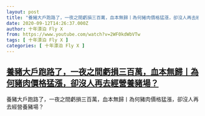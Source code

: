 ```yaml
---
layout: post
title: "養豬大戶跑路了，一夜之間虧損三百萬，血本無歸丨為何豬肉價格猛漲，卻沒人再去經營養豬場？"
date: 2020-09-12T14:26:37.000Z
author: 十年漂泊 Fly X
from: https://www.youtube.com/watch?v=2WF0kdWbVTw
tags: [ 十年漂泊 Fly X ]
categories: [ 十年漂泊 Fly X ]
---
```

<!--1599920797000-->
[養豬大戶跑路了，一夜之間虧損三百萬，血本無歸丨為何豬肉價格猛漲，卻沒人再去經營養豬場？](https://www.youtube.com/watch?v=2WF0kdWbVTw)
------

<div>
養豬大戶跑路了，一夜之間虧損三百萬，血本無歸丨為何豬肉價格猛漲，卻沒人再去經營養豬場？
</div>
